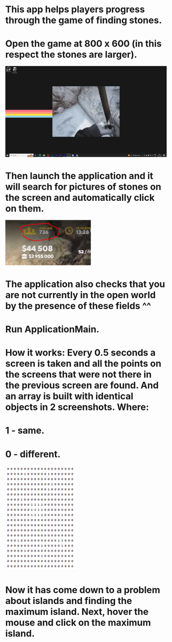 This app helps players progress through the game of finding stones.
=
Open the game at 800 x 600  (in this respect the stones are larger).
=

![Image alt](https://github.com/b1rr0/QuantRpMasonAutoclicker/blob/master/screen1.png)

Then launch the application and it will search for pictures of stones on the screen and automatically click on them.
=====================================================================================================================

![Image alt](https://github.com/b1rr0/QuantRpMasonAutoclicker/blob/master/image.png)

The application also checks that you are not currently in the open world by the presence of these fields ^^
=====================================================================================================================

Run ApplicationMain.
=====================================================================================================================

How it works:
Every 0.5 seconds a screen is taken and all the points on the screens that were not there in the previous screen are found.
And an array is built with identical objects in 2 screenshots.
Where:
=
1 - same.
=
0 - different.
=
![Image alt](https://github.com/b1rr0/QuantRpMasonAutoclicker/blob/master/map.png)

Now it has come down to a problem about islands and finding the maximum island.
Next, hover the mouse and click on the maximum island.
=====================================================================================================================
